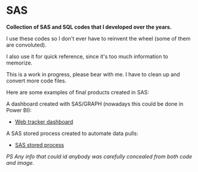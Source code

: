 # SAS
**Collection of SAS and SQL codes that I developed over the years.**<br>

I use these codes so I don't ever have to reinvent the wheel (some of them are convoluted).

I also use it for quick reference, since it's too much information to memorize.

This is a work in progress, please bear with me. I have to clean up and convert more code files.

Here are some examples of final products created in SAS:

A dashboard created with SAS/GRAPH (nowadays this could be done in Power BI):
- [Web tracker dashboard](https://github.com/jrsousa2/SAS/blob/main/Graph%20dashboard/BB_12SEP11.png)

A SAS stored process created to automate data pulls:
- [SAS stored process](https://github.com/jrsousa2/SAS/blob/main/Stored%20Process/SAS%20stored%20process.png)

<i>PS Any info that could id anybody was carefully concealed from both code and image.</i>

